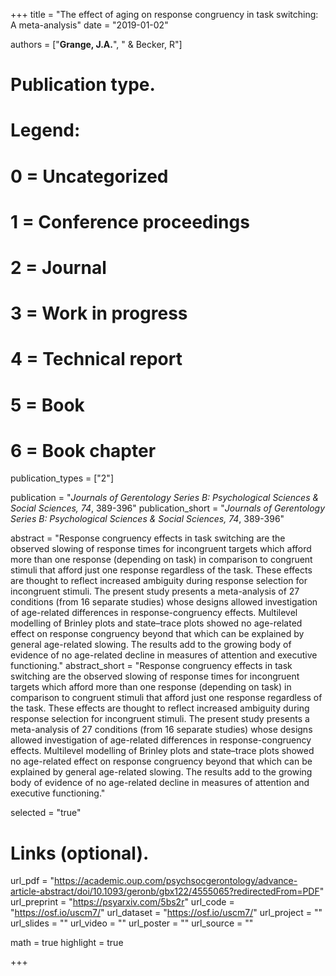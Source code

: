 +++
title = "The effect of aging on response congruency in task switching: A meta-analysis"
date = "2019-01-02"

authors = ["**Grange, J.A.**", " & Becker, R"]

# Publication type.
# Legend:
# 0 = Uncategorized
# 1 = Conference proceedings
# 2 = Journal
# 3 = Work in progress
# 4 = Technical report
# 5 = Book
# 6 = Book chapter
publication_types = ["2"]

publication = "*Journals of Gerentology Series B: Psychological Sciences & Social Sciences, 74*, 389-396"
publication_short = "*Journals of Gerentology Series B: Psychological Sciences & Social Sciences, 74*, 389-396"

abstract = "Response congruency effects in task switching are the observed slowing of response times for incongruent targets which afford more than one response (depending on task) in comparison to congruent stimuli that afford just one response regardless of the task. These effects are thought to reflect increased ambiguity during response selection for incongruent stimuli. The present study presents a meta-analysis of 27 conditions (from 16 separate studies) whose designs allowed investigation of age-related differences in response-congruency effects. Multilevel modelling of Brinley plots and state–trace plots showed no age-related effect on response congruency beyond that which can be explained by general age-related slowing. The results add to the growing body of evidence of no age-related decline in measures of attention and executive functioning."
abstract_short = "Response congruency effects in task switching are the observed slowing of response times for incongruent targets which afford more than one response (depending on task) in comparison to congruent stimuli that afford just one response regardless of the task. These effects are thought to reflect increased ambiguity during response selection for incongruent stimuli. The present study presents a meta-analysis of 27 conditions (from 16 separate studies) whose designs allowed investigation of age-related differences in response-congruency effects. Multilevel modelling of Brinley plots and state–trace plots showed no age-related effect on response congruency beyond that which can be explained by general age-related slowing. The results add to the growing body of evidence of no age-related decline in measures of attention and executive functioning."

selected = "true"

# Links (optional).
url_pdf = "https://academic.oup.com/psychsocgerontology/advance-article-abstract/doi/10.1093/geronb/gbx122/4555065?redirectedFrom=PDF"
url_preprint = "https://psyarxiv.com/5bs2r"
url_code = "https://osf.io/uscm7/"
url_dataset = "https://osf.io/uscm7/"
url_project = ""
url_slides = ""
url_video = ""
url_poster = ""
url_source = ""

math = true
highlight = true

+++